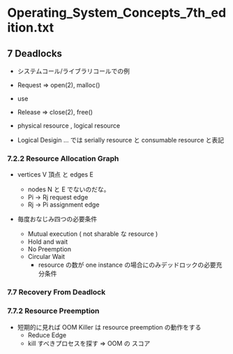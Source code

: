 # Operating_System_Concepts_7th_edition.txt

## 7 Deadlocks

 * システムコール/ライブラリコールでの例
  * Request => open(2), malloc()
  * use
  * Release => close(2), free()

 * physical resource , logical resource
  * Logical Desigin ... では serially resource と consumable resource と表記
  
### 7.2.2 Resource Allocation Graph

 * vertices V 頂点 と edges E
   * nodes N と E でないのだな。
   * Pi -> Rj request edge
   * Rj -> Pi assignment edge

 * 毎度おなじみ四つの必要条件
   * Mutual execution ( not sharable な resource )
   * Hold and wait
   * No Preemption
   * Circular Wait
     * resource の数が one instance の場合にのみデッドロックの必要充分条件

### 7.7 Recovery From Deadlock
   
### 7.7.2 Resource Preemption

 * 短期的に見れば OOM Killer は resource preemption の動作をする
   * Reduce Edge
   * kill すべきプロセスを探す => OOM の スコア 

